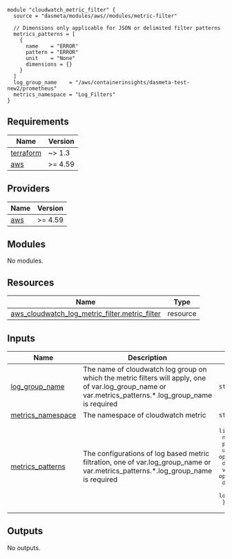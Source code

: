 ```
module "cloudwatch_metric_filter" {
  source = "dasmeta/modules/aws//modules/metric-filter"

  // Dimensions only applicable for JSON or delimited filter patterns
  metrics_patterns = [
    {
      name    = "ERROR"
      pattern = "ERROR"
      unit    = "None"
      dimensions = {}
    }
  ]
  log_group_name    = "/aws/containerinsights/dasmeta-test-new2/prometheus"
  metrics_namespace = "Log_Filters"
}
```
<!-- BEGINNING OF PRE-COMMIT-TERRAFORM DOCS HOOK -->
## Requirements

| Name | Version |
|------|---------|
| <a name="requirement_terraform"></a> [terraform](#requirement\_terraform) | ~> 1.3 |
| <a name="requirement_aws"></a> [aws](#requirement\_aws) | >= 4.59 |

## Providers

| Name | Version |
|------|---------|
| <a name="provider_aws"></a> [aws](#provider\_aws) | >= 4.59 |

## Modules

No modules.

## Resources

| Name | Type |
|------|------|
| [aws_cloudwatch_log_metric_filter.metric_filter](https://registry.terraform.io/providers/hashicorp/aws/latest/docs/resources/cloudwatch_log_metric_filter) | resource |

## Inputs

| Name | Description | Type | Default | Required |
|------|-------------|------|---------|:--------:|
| <a name="input_log_group_name"></a> [log\_group\_name](#input\_log\_group\_name) | The name of cloudwatch log group on which the metric filters will apply, one of var.log\_group\_name or var.metrics\_patterns.*.log\_group\_name is required | `string` | `null` | no |
| <a name="input_metrics_namespace"></a> [metrics\_namespace](#input\_metrics\_namespace) | The namespace of cloudwatch metric | `string` | `"LogBasedMetrics"` | no |
| <a name="input_metrics_patterns"></a> [metrics\_patterns](#input\_metrics\_patterns) | The configurations of log based metric filtration, one of var.log\_group\_name or var.metrics\_patterns.*.log\_group\_name is required | <pre>list(object({<br>    name           = string<br>    pattern        = string<br>    unit           = optional(string, "None")<br>    dimensions     = optional(any, {})<br>    value          = optional(string, "1")<br>    default_value  = optional(string, "0")<br>    log_group_name = optional(string, null)<br>  }))</pre> | `[]` | no |

## Outputs

No outputs.
<!-- END OF PRE-COMMIT-TERRAFORM DOCS HOOK -->
